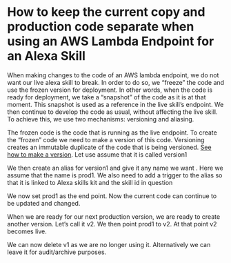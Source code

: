 # How to keep the current copy and production code separate when using an AWS Lambda Endpoint for an Alexa Skill

When making changes to the code of an AWS lambda endpoint, we do not want our live alexa skill to break. In order to do so, we “freeze” the code and use the frozen version for deployment. In other words, when the code is ready for deployment, we take a “snapshot” of the code as it is at that moment. This snapshot is used as a reference in the live skill’s endpoint. We then continue to develop the code as usual, without affecting the live skill. To achieve this, we use two mechanisms: versioning and aliasing.

The frozen code is the code that is running as the live endpoint. To create the “frozen” code we need to make a version of this code. Versioning creates an immutable duplicate of the code that is being versioned. [See how to make a version](how_to_make_a_version.md). Let use assume that it is called version1

We then create an alias for version1 and give it any name we want <See how to make an alias>. Here we assume that the name is prod1.  We also need to add a trigger to the alias so that it is linked to Alexa skills kit and the skill id in question <See how to add a trigger to the alias>

We now set prod1 as the end point. <How to include the new endpoint> Now the current code can continue to be updated and changed.

When we are ready for our next production version, we are ready to create another version. Let’s call it v2. We then point prod1 to v2. <How to point the alias to a new version> At that point v2 becomes live.

We can now delete v1 as we are no longer using it. Alternatively we can leave it for audit/archive purposes.
